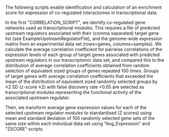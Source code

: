 The following scripts enable identification and calculation of an enrichment score for expression of co-regulated interactomes in transcriptional data.

In the first "CORRELATION_SCRIPT", we identify co-regulated gene networks used as transcriptional modules. This requires a file of predicted upstream regulators associated with their (comma separated) target gene list (see ExampleUpstreamRegulatorFile), and the genome-wide expression matrix from an experimental data set (rows=genes, columns=samples). We calculate the average correlation coefficient for pairwise correlations of the expression levels of each group of target genes associated with predicted upstream regulators in our transcriptomic data set, and compared this to the distribution of average correlation coefficients obtained from random selection of equivalent sized groups of genes repeated 100 times. Groups of target genes with average correlation coefficients that exceeded the mean of the distribution of equivalent sized randomly selected groups by ≥2 SD (z-score ≥2) with false discovery rate <0.05 are selected as transcriptional modules representing the functional activity of the associated upstream regulator.

Then, we transform average gene expression values for each of the selected upstream regulator modules to standardised (Z scores) using mean and standard deviation of 100 randomly selected gene sets of the same size within each individual data set using "Avg_Expression" and "ZSCORE" scripts.
